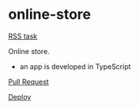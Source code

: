 # online-store

[RSS task](https://github.com/rolling-scopes-school/tasks/blob/master/tasks/online-store/README.md)

Online store.

- an app is developed in TypeScript

[Pull Request](https://github.com/nikimix/online-store/pull/1)

[Deploy](https://nikimix.github.io/online-store)
